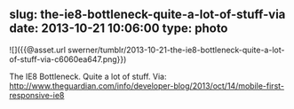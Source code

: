 slug: the-ie8-bottleneck-quite-a-lot-of-stuff-via
date: 2013-10-21 10:06:00
type: photo
---

![]({{@asset.url swerner/tumblr/2013-10-21-the-ie8-bottleneck-quite-a-lot-of-stuff-via-c6060ea647.png}})

The IE8 Bottleneck. Quite a lot of stuff. Via: <http://www.theguardian.com/info/developer-blog/2013/oct/14/mobile-first-responsive-ie8>

